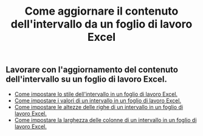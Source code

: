 ﻿---
title: Come aggiornare il contenuto dell'intervallo da un foglio di lavoro Excel
second_title: Aspose.Cells Cloud Documen
linktitle: Aggiornamento
type: docs
url: /it/ranges/update/
keywords: How to update range content from an Excel worksheet
description: Aspose.Cells Cloud REST API supporta l'aggiornamento del contenuto dell'intervallo da un foglio di lavoro Excel. L'SDK supporta diversi linguaggi di sviluppo, tra cui Android, C#, Go, Java, NodeJS, Perl, PHP, Python, Ruby e Swift.
weight: 20
kwords: Excel, Office Cloud, REST API, Foglio di calcolo, PDF, CSV, Json, Markdown, Come aggiornare il contenuto di un intervallo da un foglio di lavoro Excel
---
## Lavorare con l'aggiornamento del contenuto dell'intervallo su un foglio di lavoro Excel.


- [Come impostare lo stile dell'intervallo in un foglio di lavoro Excel.](/cells/it/ranges/update/style/) 
- [Come impostare i valori di un intervallo in un foglio di lavoro Excel.](/cells/it/ranges/update/values/) 
- [Come impostare le altezze delle righe di un intervallo in un foglio di lavoro Excel.](/cells/it/ranges/update/row-height/) 
- [Come impostare la larghezza delle colonne di un intervallo in un foglio di lavoro Excel.](/cells/it/ranges/update/column-width/) 
